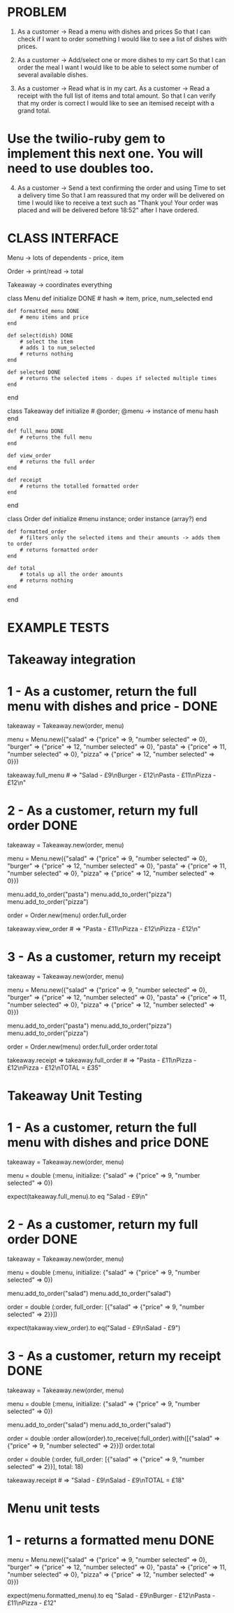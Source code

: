 # PROBLEM

1. As a customer -> Read a menu with dishes and prices
So that I can check if I want to order something
I would like to see a list of dishes with prices.

2. As a customer -> Add/select one or more dishes to my cart
So that I can order the meal I want
I would like to be able to select some number of several available dishes.

3. As a customer -> Read what is in my cart. 
As a customer -> Read a receipt with the full list of items and total amount.
So that I can verify that my order is correct
I would like to see an itemised receipt with a grand total.

# Use the twilio-ruby gem to implement this next one. You will need to use doubles too.

4. As a customer -> Send a text confirming the order and using Time to set a delivery time
So that I am reassured that my order will be delivered on time
I would like to receive a text such as "Thank you! Your order was placed and will be delivered before 18:52" after I have ordered.

# CLASS INTERFACE
Menu -> lots of dependents - price, item

Order -> print/read
-> total

Takeaway -> coordinates everything

class Menu
    def initialize  DONE
        # hash => item, price, num_selected
    end

    def formatted_menu DONE
        # menu items and price
    end

    def select(dish) DONE
        # select the item
        # adds 1 to num_selected
        # returns nothing
    end

    def selected DONE
        # returns the selected items - dupes if selected multiple times
    end

end

class Takeaway
    def initialize
        # @order; @menu -> instance of menu hash
    end

    def full_menu DONE
        # returns the full menu
    end

    def view_order
        # returns the full order
    end

    def receipt
        # returns the totalled formatted order
    end

end

class Order
    def initialize
        #menu instance; order instance (array?)
    end

    def formatted_order
        # filters only the selected items and their amounts -> adds them to order
        # returns formatted order
    end

    def total
        # totals up all the order amounts 
        # returns nothing
    end
end

# EXAMPLE TESTS

# Takeaway integration

# 1 - As a customer, return the full menu with dishes and price - DONE

takeaway = Takeaway.new(order, menu)

menu = Menu.new({"salad" => {"price" => 9, "number selected" => 0}, "burger" => {"price" => 12, "number selected" => 0}, "pasta" => {"price" => 11, "number selected" => 0}, "pizza" => {"price" => 12, "number selected" => 0}})

takeaway.full_menu # => "Salad - £9\nBurger - £12\nPasta - £11\nPizza - £12\n"

# 2 - As a customer, return my full order DONE
takeaway = Takeaway.new(order, menu)

menu = Menu.new({"salad" => {"price" => 9, "number selected" => 0}, "burger" => {"price" => 12, "number selected" => 0}, "pasta" => {"price" => 11, "number selected" => 0}, "pizza" => {"price" => 12, "number selected" => 0}})

menu.add_to_order("pasta")
menu.add_to_order("pizza")
menu.add_to_order("pizza")

order = Order.new(menu)
order.full_order

takeaway.view_order # =>  "Pasta - £11\nPizza - £12\nPizza - £12\n"

# 3 - As a customer, return my receipt
takeaway = Takeaway.new(order, menu)

menu = Menu.new({"salad" => {"price" => 9, "number selected" => 0}, "burger" => {"price" => 12, "number selected" => 0}, "pasta" => {"price" => 11, "number selected" => 0}, "pizza" => {"price" => 12, "number selected" => 0}})

menu.add_to_order("pasta")
menu.add_to_order("pizza")
menu.add_to_order("pizza")

order = Order.new(menu)
order.full_order
order.total

takeaway.receipt => takeaway.full_order # => "Pasta - £11\nPizza - £12\nPizza - £12\nTOTAL = £35"

# Takeaway Unit Testing

# 1 - As a customer, return the full menu with dishes and price DONE
takeaway = Takeaway.new(order, menu)

menu = double (:menu, initialize: {"salad" => {"price" => 9, "number selected" => 0})

expect(takeaway.full_menu).to eq "Salad - £9\n"

# 2 - As a customer, return my full order DONE
takeaway = Takeaway.new(order, menu)

menu = double (:menu, initialize: {"salad" => {"price" => 9, "number selected" => 0})

menu.add_to_order("salad")
menu.add_to_order("salad")

order = double (:order, full_order: [{"salad" => {"price" => 9, "number selected" => 2}}])

expect(takaway.view_order).to eq("Salad - £9\nSalad - £9")

# 3 - As a customer, return my receipt DONE
takeaway = Takeaway.new(order, menu)

menu = double (:menu, initialize: {"salad" => {"price" => 9, "number selected" => 0})

menu.add_to_order("salad")
menu.add_to_order("salad")

order = double :order
allow(order).to_receive(:full_order).with([{"salad" => {"price" => 9, "number selected" => 2}}])
order.total

order = double (:order, full_order: [{"salad" => {"price" => 9, "number selected" => 2}}], total: 18)

takeaway.receipt # => "Salad - £9\nSalad - £9\nTOTAL = £18"

# Menu unit tests

# 1 - returns a formatted menu DONE

menu = Menu.new({"salad" => {"price" => 9, "number selected" => 0}, "burger" => {"price" => 12, "number selected" => 0}, "pasta" => {"price" => 11, "number selected" => 0}, "pizza" => {"price" => 12, "number selected" => 0}})

expect(menu.formatted_menu).to eq "Salad - £9\nBurger - £12\nPasta - £11\nPizza - £12"